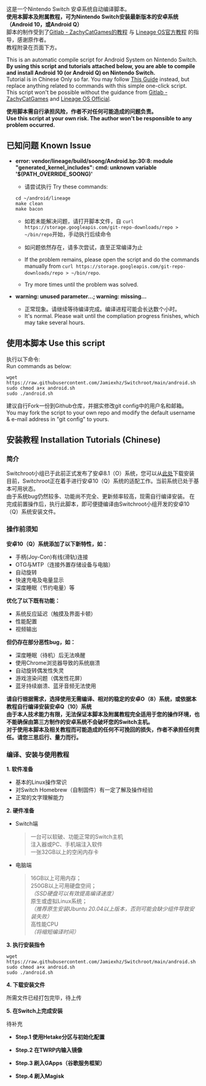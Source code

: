 这是一个Nintendo Switch 安卓系统自动编译脚本。  
**使用本脚本及附属教程，可为Nintendo Switch安装最新版本的安卓系统（Android 10，或Android Q）**  
脚本的制作受到了[Gitlab - ZachyCatGames的教程](https://gitlab.com/ZachyCatGames/q-tips-guide) 与 [Lineage OS官方教程](https://wiki.lineageos.org/devices/foster/build) 的指导，感谢原作者。  
教程附录在页面下方。  
  
This is an automatic compile script for Android System on Nintendo Switch.  
**By using this script and tutorials attached below, you are able to compile and install Android 10 (or Android Q) on Nintendo Switch.**  
Tutorial is in Chinese Only so far. You may follow [This Guide](https://gitlab.com/ZachyCatGames/q-tips-guide) instead, but replace anything related to commands with this simple one-click script.  
This script won't be possible without the guidance from [Gitlab - ZachyCatGames](https://gitlab.com/ZachyCatGames/q-tips-guide) and [Lineage OS Official](https://wiki.lineageos.org/devices/foster/build).  
  
**使用脚本需自行承担风险，作者不对任何可能造成的问题负责。  
Use this script at your own risk. The author won't be responsible to any problem occurred.**

## 已知问题 Known Issue
  
 + **error: vendor/lineage/build/soong/Android.bp:30:8: module "generated_kernel_includes": cmd: unknown variable '$(PATH_OVERRIDE_SOONG)'**  
   
     + 请尝试执行 Try these commands:  
     ```
     cd ~/android/lineage  
     make clean  
     make bacon
     ```
     + 如若未能解决问题，请打开脚本文件，自 `curl https://storage.googleapis.com/git-repo-downloads/repo > ~/bin/repo`开始，手动执行后续命令  
     + 如问题依然存在，请多次尝试，直至正常编译为止   
  
     + If the problem remains, please open the script and do the commands manually from `curl https://storage.googleapis.com/git-repo-downloads/repo > ~/bin/repo`.  
     + Try more times until the problem was solved.  
  
 + **warning: unused parameter...; warning: missing...**  
   
     + 正常现象。请继续等待编译完成。编译进程可能会长达数个小时。
     + It's normal. Please wait until the compliation progress finishes, which may take several hours.
  
## 使用本脚本 Use this script 
  
执行以下命令:  
Run commands as below:  
```
wget https://raw.githubusercontent.com/Jamiexhz/Switchroot/main/android.sh
sudo chmod a+x android.sh
sudo ./android.sh
```
建议自行Fork一份到Github仓库，并据实修改git config中的用户名和邮箱。  
You may fork the script to your own repo and modify the default username & e-mail address in "git config" to yours.  
  
## 安装教程 Installation Tutorials (Chinese) #
  
### 简介  
Switchroot小组已于此前正式发布了安卓8.1（O）系统，您可以从[此处](https://forum.xda-developers.com/nintendo-switch/nintendo-switch-news-guides-discussion--development/rom-switchroot-lineageos-15-1-t3951389)下载安装  
目前，Switchroot正在着手进行安卓10（Q）系统的适配工作。当前系统已处于基本可用状态。  
由于系统bug仍然较多、功能尚不完全、更新频率较高，现需自行编译安装。
在完成前置操作后，执行此脚本，即可便捷编译由Switchroot小组开发的安卓10（Q）系统安装文件。  

### 操作前须知
  
**安卓10（Q）系统添加了以下新特性，如：**  
* 手柄(Joy-Con)有线(滑轨)连接  
* OTG与MTP（连接外置存储设备与电脑）  
* 自动旋转  
* 快速充电及电量显示  
* 深度睡眠（节约电量）等  
  
**优化了以下既有功能：**  
* 系统反应延迟（触摸及界面卡顿）  
* 性能配置  
* 视频输出  
  
**但仍存在部分恶性bug，如：**  
* 深度睡眠（待机）后无法唤醒  
* 使用Chrome浏览器导致的系统崩溃  
* 自动旋转偶发性失灵  
* 游戏渲染问题（偶发性花屏）  
* 蓝牙持续崩溃、蓝牙音频无法使用  
  
**请自行根据需求，选择使用无需编译、相对的稳定的安卓O（8）系统，或依据本教程自行编译安装安卓Q（10）系统**  
**由于本人技术能力有限，无法保证本脚本及附属教程完全适用于您的操作环境，也不能确保由第三方制作的安卓系统不会破坏您的Switch主机。  
对于使用本脚本及相关教程而可能造成的任何不可挽回的损失，作者不承担任何责任。请您三思后行、量力而行。**
  

### 编译、安装与使用教程    

**1. 软件准备**  
  
 + 基本的Linux操作常识  
 + 对Switch Homebrew（自制固件）有一定了解及操作经验
 + 正常的文字理解能力  
  
**2. 硬件准备**  
  
 + Switch端  
   
    >一台可以软破、功能正常的Switch主机  
    >注入器或PC、手机端注入软件  
    >一张32GB以上的空闲内存卡  
    
 + 电脑端  
   
    >16GB以上可用内存；  
    >250GB以上可用硬盘空间；  
    >*（SSD硬盘可以有效提高编译速度）*  
    >原生或虚拟Linux系统；  
    >*（推荐原生安装Ubuntu 20.04以上版本，否则可能会缺少组件导致安装失败）*  
    >高性能CPU  
    >*（将缩短编译时间）*  
  
**3. 执行安装指令**  
  
```
wget https://raw.githubusercontent.com/Jamiexhz/Switchroot/main/android.sh
sudo chmod a+x android.sh
sudo ./android.sh
```

**4. 下载安装文件**

所需文件已经打包完毕，待上传
  
**5. 在Switch上完成安装**  
  
待补充
  
 + **Step.1 使用Hetake分区与初始化配置**
       
 + **Step.2 在TWRP内输入镜像**
      
 + **Step.3 刷入GApps（谷歌服务框架）**
      
 + **Step.4 刷入Magisk**
      
